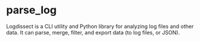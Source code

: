 # parse_log

Logdissect is a CLI utility and Python library for analyzing log files and other data. It can parse, merge, filter, and export data (to log files, or JSON).
